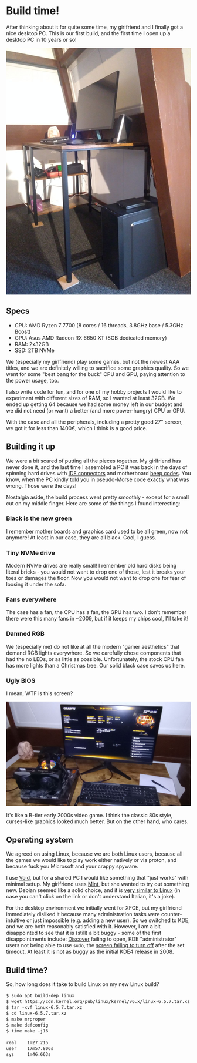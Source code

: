 # Build time!

After thinking about it for quite some time, my girlfriend and I finally
got a nice desktop PC. This is our first build, and the first time I
open up a desktop PC in 10 years or so!

![A low-quality picture of my desk with the new PC](desk.jpg)

## Specs

* CPU: AMD Ryzen 7 7700 (8 cores / 16 threads, 3.8GHz base / 5.3GHz Boost)
* GPU: Asus AMD Radeon RX 6650 XT (8GB dedicated memory)
* RAM: 2x32GB
* SSD: 2TB NVMe

We (especially my girlfriend) play some games, but not the newest AAA
titles, and we are definitely willing to sacrifice some graphics quality.
So we went for some "best bang for the buck" CPU and GPU, paying attention
to the power usage, too.

I also write code for fun, and for one of my hobby projects I would like
to experiment with different sizes of RAM, so I wanted at least 32GB. We
ended up getting 64 because we had some money left in our budget and we
did not need (or want) a better (and more power-hungry) CPU or GPU.

With the case and all the peripherals, including a pretty good 27"
screen, we got it for less than 1400€, which I think is a good price.

## Building it up

We were a bit scared of putting all the pieces together. My girlfriend
has never done it, and the last time I assembled a
PC it was back in the days of spinning hard drives with
[IDE connectors](https://en.wikipedia.org/wiki/Parallel_ATA)
and motherboard
[beep codes](https://en.wikipedia.org/wiki/Power-on_self-test#Progress_and_error_reporting).
You know, when the PC kindly told you in pseudo-Morse code exactly what
was wrong. Those were the days!

Nostalgia aside, the build process went pretty smoothly - except for
a small cut on my middle finger. Here are some of the things I found
interesting:

### Black is the new green

I remember mother boards and graphics card used to be all green, now not
anymore! At least in our case, they are all black. Cool, I guess.

### Tiny NVMe drive

Modern NVMe drives are really small! I remember old hard disks being
literal bricks - you would not want to drop one of those, lest it breaks
your toes or damages the floor. Now you would not want to drop one for
fear of loosing it under the sofa.

### Fans everywhere

The case has a fan, the CPU has a fan, the GPU has two. I don't remember
there were this many fans in ~2009, but if it keeps my chips cool,
I'll take it!

### Damned RGB

We (especially me) do not like at all the modern "gamer aesthetics" that
demand RGB lights everywhere. So we carefully chose components that had
the no LEDs, or as little as possible. Unfortunately, the stock CPU fan
has more lights than a Christmas tree. Our solid black case saves us here.

### Ugly BIOS

I mean, WTF is this screen?

![A picture of my new PC showing the main BIOS screen](bios.jpg)

It's like a B-tier early 2000s video game. I think the classic 80s
style, curses-like graphics looked much better. But on the other hand,
who cares.

## Operating system

We agreed on using Linux, because we are both Linux users, because all
the games we would like to play work either natively or via proton,
and because fuck you Microsoft and your crappy spyware.

I use [Void](https://voidlinux.org/), but for a shared PC I would like
something that "just works" with minimal setup. My girlfriend uses
[Mint](https://linuxmint.com/), but she wanted to try out something
new.  Debian seemed like a solid choice, and it is
[very similar to Linux](https://www.youtube.com/watch?v=s5ocXFgowZA)
(in case you can't click on the link or don't understand Italian, it's a joke).

For the desktop environment we initially went for XFCE, but my
girlfriend immediately disliked it because many administration tasks
were counter-intuitive or just impossible (e.g. adding a new user). So
we switched to KDE, and we are both reasonably satisfied with it. However,
I am a bit disappointed to see that it is (still) a bit buggy - some of the
first disappointments include: [Discover](https://apps.kde.org/discover/)
failing to open, KDE "administrator" users not being able to use `sudo`,
the [screen failing to turn off](https://discussion.fedoraproject.org/t/f37-kde-5-27-screen-doesnt-dim-nor-turn-off/73960)
after the set timeout.  At least it is not as buggy as the initial KDE4
release in 2008.

## Build time?

So, how long does it take to build Linux on my new Linux build?

```
$ sudo apt build-dep linux
$ wget https://cdn.kernel.org/pub/linux/kernel/v6.x/linux-6.5.7.tar.xz
$ tar -xvf linux-6.5.7.tar.xz 
$ cd linux-6.5.7.tar.xz
$ make mrproper
$ make defconfig
$ time make -j16

real    1m27.215
user    17m57.806s
sys     1m46.663s
```
